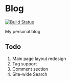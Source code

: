 # Blog

[![Build Status](https://travis-ci.com/asvrada/blog.svg?branch=master)](https://travis-ci.com/asvrada/blog)

My personal blog

## Todo
1. Main page layout redesign
2. Tag support
3. Comment section
4. Site-wide Search
